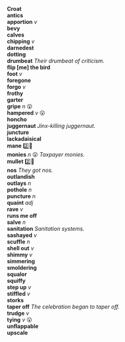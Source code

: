 __Croat__  
__antics__  
__apportion__ _v_  
__bevy__  
__calves__  
__chipping__ _v_  
__darnedest__  
__dotting__  
__drumbeat__ _Their drumbeat of criticism._  
__flip [me] the bird__  
__foot__ _v_  
__foregone__  
__forgo__ _v_  
__frothy__  
__garter__  
__gripe__ _n_ :open_mouth:  
__hampered__ _v_ :open_mouth:  
__honcho__  
__juggernaut__ _Jinx-killing juggernaut._  
__juncture__  
__lackadaisical__  
__mane__ :two::shit:  
__monies__ _n_ :open_mouth: _Taxpayer monies._  
__mullet__ :two::shit:  
__nos__ _They got nos._  
__outlandish__  
__outlays__ _n_  
__pothole__ _n_  
__puncture__ _n_  
__quaint__ _adj_  
__rave__ _v_  
__runs me off__  
__salve__ _n_  
__sanitation__ _Sanitation systems._  
__sashayed__ _v_  
__scuffle__ _n_  
__shell out__ _v_  
__shimmy__ _v_  
__simmering__  
__smoldering__  
__squalor__  
__squiffy__  
__step up__ _v_  
__stiffled__ _v_  
__storks__  
__taper off__ _The celebration began to taper off._  
__trudge__ _v_  
__tying__ _v_ :open_mouth:  
__unflappable__  
__upscale__  

